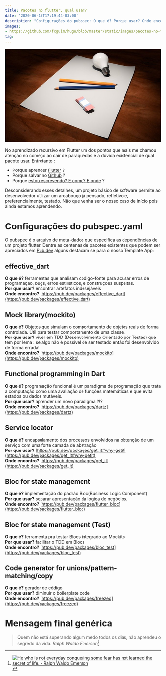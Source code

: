 ```yaml
---
title: Pacotes no flutter, qual usar?
date: '2020-06-15T17:19:44-03:00'
description: "Configurações do pubspec: O que é? Porque usar? Onde encontro?"
images:
- https://github.com/fxguim/hugo/blob/master/static/images/pacotes-no-flutter/idea-1876659_640.jpg?raw=true
tag:
---
```

![Ideia](https://github.com/fxguim/hugo/blob/master/static/images/pacotes-no-flutter/idea-1876659_640.jpg?raw=true)

No aprendizado recursivo em Flutter um dos pontos que mais me chamou atenção no começo ao cair de paraquedas é a dúvida existencial de qual pacote usar. Entretanto :
- Porque aprender [Flutter](https://medium.com/toshiossada/por-que-flutter-8f17cc2bb02e) ?
- Porque salvar no [Github](http://blog.virtuacreative.com.br/introducao-ao-github.html) ?
- Porque <a href="https://guimacoders.netlify.app/posts/meu-primeiro-post/" target="_blank">estou escrevendo? E como? E onde</a> ?

Desconsiderando esses detalhes, um projeto básico de software permite ao desenvolvedor utilizar um arcabouço já pensado, refletivo e, preferencialmente, testado. Não que venha ser o nosso caso de início pois ainda estamos aprendendo. 

<!--more-->

# Configurações do pubspec.yaml

O pubspec é o arquivo de meta-dados que especifica as dependências de um projeto flutter. Dentre as centenas de pacotes existentes que podem ser apreciados em [Pub.dev](https://pub.dev/) alguns destacam se para o nosso Template App:

## effective_dart 
**O que é?** ferramentas que analisam código-fonte para acusar erros de programação, bugs, erros estilísticos, e construções suspeitas.  
**Por que usar?** encontrar artefatos indesejáveis  
**Onde encontro?** [https://pub.dev/packages/effective_dart](https://pub.dev/packages/effective_dart)

## Mock library(mockito)
**O que é?** Objetos que simulam o comportamento de objetos reais de forma controlada. Útil para testar comportamento de uma classe.  
**Por que usar?** viver em TDD (Desenvolvimento Orientado por Testes) que tem por lema : se algo não é possível de ser testado então foi desenvolvido de forma errada!  
**Onde encontro?** [https://pub.dev/packages/mockito](https://pub.dev/packages/mockito)

## Functional programming in Dart
**O que é?** programação funcional é um paradigma de programação que trata a computação como uma avaliação de funções matemáticas e que evita estados ou dados mutáveis.  
**Por que usar?** aprender um novo paradigma ?!?  
**Onde encontro?** [https://pub.dev/packages/dartz](https://pub.dev/packages/dartz)
  
## Service locator
**O que é?** encapsulamento dos processos envolvidos na obtenção de um serviço com uma forte camada de abstração  
**Por que usar?** [https://pub.dev/packages/get_it#why-getit](https://pub.dev/packages/get_it#why-getit)  
**Onde encontro?** [https://pub.dev/packages/get_it](https://pub.dev/packages/get_it)
  
## Bloc for state management
**O que é?** implementação do padrão Bloc(Business Logic Component)  
**Por que usar?** separar apresentação da logica de negócios.  
**Onde encontro?** [https://pub.dev/packages/flutter_bloc](https://pub.dev/packages/flutter_bloc)

## Bloc for state management (Test)
**O que é?** ferramenta pra testar Blocs integrado ao Mockito  
**Por que usar?**  facilitar o TDD em Blocs  
**Onde encontro?** [https://pub.dev/packages/bloc_test](https://pub.dev/packages/bloc_test)  
  
## Code generator for unions/pattern-matching/copy
**O que é?** gerador de código  
**Por que usar?** diminuir o boilerplate code  
**Onde encontro?** [https://pub.dev/packages/freezed](https://pub.dev/packages/freezed)

# Mensagem final genérica

> Quem não está superando algum medo todos os dias, não aprendeu o segredo da vida.
> <cite>Ralph Waldo Emerson[^1]</cite>

[^1]: <a href="https://www.azquotes.com/quote/89297" title="Ralph Waldo Emerson quote"><img src="https://www.azquotes.com/picture-quotes/quote-he-who-is-not-everyday-conquering-some-fear-has-not-learned-the-secret-of-life-ralph-waldo-emerson-8-92-97.jpg" alt="He who is not everyday conquering some fear has not learned the secret of life. - Ralph Waldo Emerson"></a>

